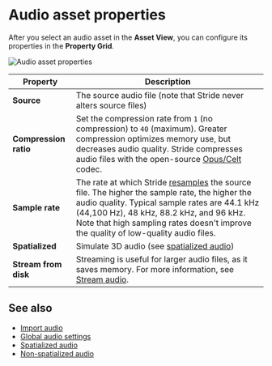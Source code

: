# Audio asset properties

After you select an audio asset in the **Asset View**, you can configure its properties in the **Property Grid**.

![Audio asset properties](media/audio-asset-properties.png)

| Property | Description
|----------|----------
| **Source** | The source audio file (note that Stride never alters source files)
| **Compression ratio** | Set the compression rate from `1` (no compression) to `40` (maximum). Greater compression optimizes memory use, but decreases audio quality. Stride compresses audio files with the open-source [Opus/Celt](https://en.wikipedia.org/wiki/CELT) codec.
|**Sample rate** | The rate at which Stride [resamples](https://en.wikipedia.org/wiki/Sampling_(signal_processing)#Sampling_rate) the source file. The higher the sample rate, the higher the audio quality. Typical sample rates are 44.1 kHz (44,100 Hz), 48 kHz, 88.2 kHz, and 96 kHz. Note that high sampling rates doesn't improve the quality of low-quality audio files.       
| **Spatialized**  | Simulate 3D audio (see [spatialized audio](spatialized-audio.md))
| **Stream from disk** | Streaming is useful for larger audio files, as it saves memory. For more information, see [Stream audio](stream-audio.md).

## See also

* [Import audio](import-audio.md)
* [Global audio settings](global-audio-settings.md)
* [Spatialized audio](spatialized-audio.md)
* [Non-spatialized audio](non-spatialized-audio.md)
